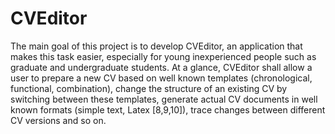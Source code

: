 # CVEditor

The main goal of this project is to develop CVEditor, an application
that makes this task easier, especially for young inexperienced people such as graduate and
undergraduate students. At a glance, CVEditor shall allow a user to prepare a new CV based on well
known templates (chronological, functional, combination), change the structure of an existing CV by
switching between these templates, generate actual CV documents in well known formats (simple text,
Latex [8,9,10]), trace changes between different CV versions and so on.
